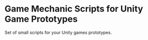 # Game Mechanic Scripts for Unity Game Prototypes

Set of small scripts for your Unity games prototypes.
